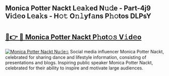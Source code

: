 ## Monica Potter Nackt L𝚎a𝚔ed N𝚞𝚍e - Part-4j9 Vi𝚍𝚎o L𝚎a𝚔s - H𝚘𝚝 O𝚗𝚕yf𝚊ns P𝚑𝚘tos DLPsY

# <h2><a href="http://kfey3c.oniu.top/?m=Monica+Potter+Nackt">🔗👉 🔴 Monica Potter Nackt P𝚑ot𝚘𝚜 V𝚒d𝚎o</a></h2>

[![Monica Potter Nackt Nu𝚍e𝚜](https://i.imgur.com/0qMVB7G.gif)](http://kfey3c.oniu.top/?m=Monica+Potter+Nackt)
Social media influencer Monica Potter Nackt, celebrated for sharing dance and lifestyle information, consisting of presentations and blogs. Inspiring public speaker Monica Potter Nackt, celebrated for their ability to inspire and motivate large audiences.  
